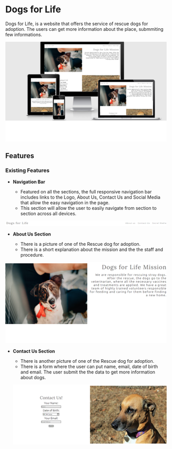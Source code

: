 # Dogs for Life

Dogs for Life, is a website that offers the service of rescue dogs for adoption.
The users can get more information about the place, submmiting few informations.

![Responsice Mockup](https://github.com/vitorvhs/Dogs-for-Life/blob/4d212d2e4b5de78fa7db03b5f0ae17eef8af0e24/assets/images/diferent-screens.png)


## Features 

### Existing Features

- __Navigation Bar__

  - Featured on all the sections, the full responsive navigation bar includes links to the Logo, About Us, Contact Us and Social Media that allow the easy navigation in the page.
  - This section will allow the user to easily navigate from section to section across all devices. 

![Nav Bar](https://github.com/vitorvhs/Dogs-for-Life/blob/6cfa378accc9c89666185523a5f544a856042620/assets/images/nav-bar.png)


- __About Us Section__

  - There is a picture of one of the Rescue dog for adoption.
  - There is a short explanation about the mission and the the staff and procedure. 

![About us](https://github.com/vitorvhs/Dogs-for-Life/blob/f73293ca416db40ecc26a13fafdf233ffc1a9637/assets/images/about-us-screen.png)

- __Contact Us Section__

  - There is another picture of one of the Rescue dog for adoption.
  - There is a form where the user can put name, email, date of birth and email. The user submit the the data to get more information about dogs.

  ![Contact us](https://github.com/vitorvhs/Dogs-for-Life/blob/b13bdcb909ad49ff62dab7828f0df1b217a9c7bd/assets/images/contactus-section.png)


